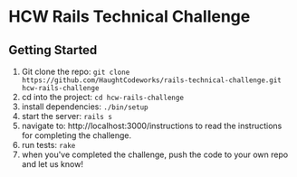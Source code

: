 # HCW Rails Technical Challenge

## Getting Started

1. Git clone the repo: `git clone https://github.com/HaughtCodeworks/rails-technical-challenge.git hcw-rails-challenge`
2. cd into the project: `cd hcw-rails-challenge`
3. install dependencies: `./bin/setup`
4. start the server: `rails s`
5. navigate to: http://localhost:3000/instructions to read the instructions for completing the challenge.
6. run tests: `rake`
7. when you've completed the challenge, push the code to your own repo and let us know!
